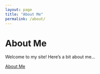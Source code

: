 ```yaml
---
layout: page
title: "About Me"
permalink: /about/
---
```


# About Me
Welcome to my site! Here’s a bit about me...

[About Me](/about/)